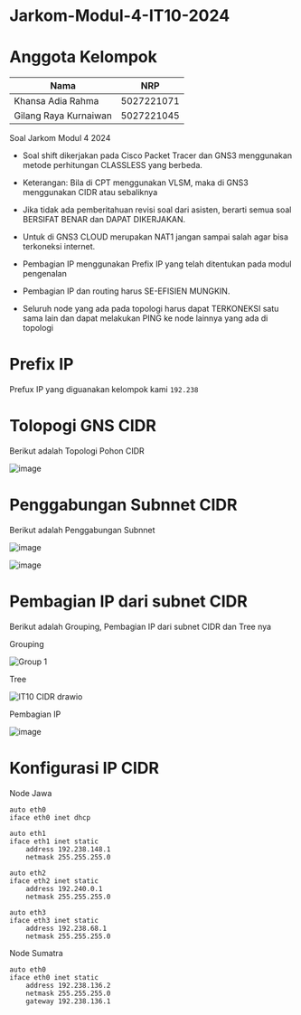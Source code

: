# Jarkom-Modul-4-IT10-2024


# Anggota Kelompok
| Nama | NRP |
| ---------------------- | ---------- |
| Khansa Adia Rahma      | 5027221071 |
| Gilang Raya Kurnaiwan   | 5027221045 |

Soal Jarkom Modul 4 2024

- Soal shift dikerjakan pada Cisco Packet Tracer dan GNS3 menggunakan metode perhitungan CLASSLESS yang berbeda.

- Keterangan: Bila di CPT menggunakan VLSM, maka di GNS3 menggunakan CIDR atau sebaliknya
  
- Jika tidak ada pemberitahuan revisi soal dari asisten, berarti semua soal BERSIFAT BENAR dan DAPAT DIKERJAKAN.
  
- Untuk di GNS3 CLOUD merupakan NAT1 jangan sampai salah agar bisa terkoneksi internet.
  
- Pembagian IP menggunakan Prefix IP yang telah ditentukan pada modul pengenalan
  
- Pembagian IP dan routing harus SE-EFISIEN MUNGKIN.
 
- Seluruh node yang ada pada topologi harus dapat TERKONEKSI satu sama lain dan dapat melakukan PING ke node lainnya yang ada di topologi


# Prefix IP
Prefux IP yang diguanakan kelompok kami ```192.238```

# Tolopogi GNS CIDR

Berikut adalah Topologi Pohon CIDR

![image](https://github.com/GilangRK411/Jarkom-Modul-4-IT10-2024/assets/143797853/70e0fd70-b2aa-4398-b529-ad85d5166231)

# Penggabungan Subnnet CIDR

Berikut adalah Penggabungan Subnnet

![image](https://github.com/GilangRK411/Jarkom-Modul-4-IT10-2024/assets/143797853/db7371c0-1e7b-4f3c-9e27-ae29017fa070)

![image](https://github.com/GilangRK411/Jarkom-Modul-4-IT10-2024/assets/143797853/a147b139-04da-472b-bdf9-725c5fc8dd3c)

# Pembagian IP dari subnet CIDR

Berikut adalah Grouping, Pembagian IP dari subnet CIDR dan Tree nya

Grouping

![Group 1](https://github.com/GilangRK411/Jarkom-Modul-4-IT10-2024/assets/143797853/ca75f282-f424-4bb6-bd25-b76dcd788281)

Tree

![IT10 CIDR drawio](https://github.com/GilangRK411/Jarkom-Modul-4-IT10-2024/assets/143797853/6f47716b-219b-422d-9c53-70555c3fd875)

Pembagian IP 

![image](https://github.com/GilangRK411/Jarkom-Modul-4-IT10-2024/assets/143797853/12091bec-6d16-4887-bc97-876cc826b946)

# Konfigurasi IP CIDR

Node Jawa

```
auto eth0
iface eth0 inet dhcp

auto eth1
iface eth1 inet static
    address 192.238.148.1
    netmask 255.255.255.0

auto eth2
iface eth2 inet static
    address 192.240.0.1
    netmask 255.255.255.0

auto eth3
iface eth3 inet static
    address 192.238.68.1
    netmask 255.255.255.0
```

Node Sumatra

```
auto eth0
iface eth0 inet static
    address 192.238.136.2
    netmask 255.255.255.0
    gateway 192.238.136.1
```





